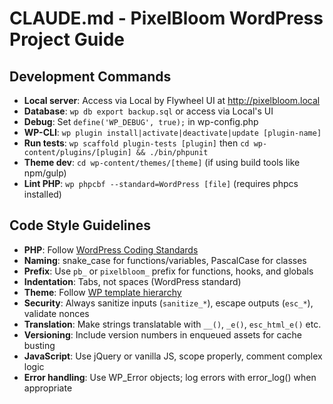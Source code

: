 # CLAUDE.md - PixelBloom WordPress Project Guide

## Development Commands
- **Local server**: Access via Local by Flywheel UI at http://pixelbloom.local
- **Database**: `wp db export backup.sql` or access via Local's UI
- **Debug**: Set `define('WP_DEBUG', true);` in wp-config.php
- **WP-CLI**: `wp plugin install|activate|deactivate|update [plugin-name]`
- **Run tests**: `wp scaffold plugin-tests [plugin]` then `cd wp-content/plugins/[plugin] && ./bin/phpunit`
- **Theme dev**: `cd wp-content/themes/[theme]` (if using build tools like npm/gulp)
- **Lint PHP**: `wp phpcbf --standard=WordPress [file]` (requires phpcs installed)

## Code Style Guidelines
- **PHP**: Follow [WordPress Coding Standards](https://developer.wordpress.org/coding-standards/wordpress-coding-standards/php/)
- **Naming**: snake_case for functions/variables, PascalCase for classes
- **Prefix**: Use `pb_` or `pixelbloom_` prefix for functions, hooks, and globals
- **Indentation**: Tabs, not spaces (WordPress standard)
- **Theme**: Follow [WP template hierarchy](https://developer.wordpress.org/themes/basics/template-hierarchy/)
- **Security**: Always sanitize inputs (`sanitize_*`), escape outputs (`esc_*`), validate nonces
- **Translation**: Make strings translatable with `__()`, `_e()`, `esc_html_e()` etc.
- **Versioning**: Include version numbers in enqueued assets for cache busting
- **JavaScript**: Use jQuery or vanilla JS, scope properly, comment complex logic
- **Error handling**: Use WP_Error objects; log errors with error_log() when appropriate